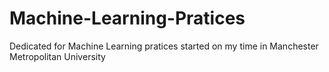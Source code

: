 # Machine-Learning-Pratices
Dedicated for Machine Learning pratices started on my time in Manchester Metropolitan University 
